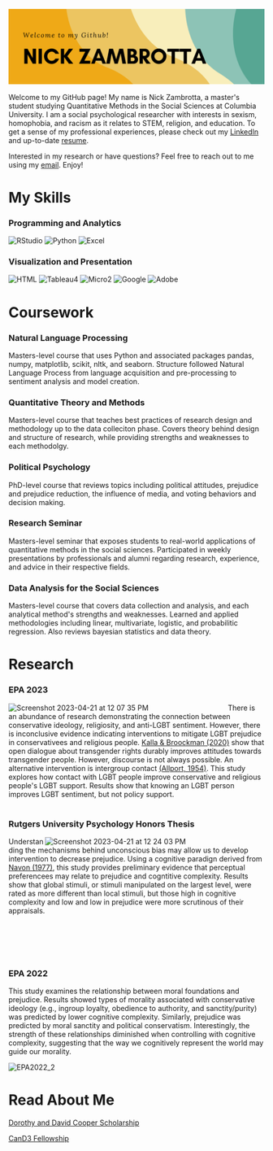 ![Header](https://raw.githubusercontent.com/ndz2103/ndz2103/main/nz_header.png)

<!--
**ndz2103/ndz2103** is a ✨ _special_ ✨ repository because its `README.md` (this file) appears on your GitHub profile.

-->

Welcome to my GitHub page! My name is Nick Zambrotta, a master's student studying Quantitative Methods in the Social Sciences at Columbia University. I am a social psychological researcher with interests in sexism, homophobia, and racism as it relates to STEM, religion, and education. To get a sense of my professional experiences, please check out my [LinkedIn](https://www.linkedin.com/in/nzambrotta/) and up-to-date [resume](https://raw.githubusercontent.com/ndz2103/ndz2103/main/NZResume2022.pdf).

Interested in my research or have questions? Feel free to reach out to me using my <a href = "mailto: ndz2103@columbia.edu">email</a>. Enjoy!

# My Skills

### Programming and Analytics
![RStudio]   ![Python]   ![Excel]

[RStudio]: https://user-images.githubusercontent.com/113378499/206033804-fa6568fa-fde8-4ff7-940b-45303385f09e.png
[Python]: https://user-images.githubusercontent.com/113378499/206035001-48abd674-0a06-474d-ae3d-86b7b8aff85c.png
[Excel]: https://user-images.githubusercontent.com/113378499/206034275-d4b419dc-4f54-4a17-8d3d-caf23a32196a.png

### Visualization and Presentation

![HTML]   ![Tableau4]   ![Micro2]   ![Google]   ![Adobe]   

[HTML]: https://user-images.githubusercontent.com/113378499/206036023-c5c83106-0c7b-4993-a713-3463202c4094.png
[Tableau4]: https://user-images.githubusercontent.com/113378499/206037245-2a134628-968d-4545-b410-a24e337042e0.png
[Micro2]: https://user-images.githubusercontent.com/113378499/206037429-ecfb3031-f148-4ef5-8597-756c58ced750.png
[Google]: https://user-images.githubusercontent.com/113378499/206035923-5bb8836f-ccc4-491c-aae9-c95fd811ea12.png
[Adobe]: https://user-images.githubusercontent.com/113378499/206035893-babbd241-e663-457f-8829-c054c94ad6b9.png

# Coursework

### Natural Language Processing 

Masters-level course that uses Python and associated packages pandas, numpy, matplotlib, scikit, nltk, and seaborn. Structure followed Natural Language Process from language acquisition and pre-processing to sentiment analysis and model creation. 

### Quantitative Theory and Methods

Masters-level course that teaches best practices of research design and methodology up to the data colleciton phase. Covers theory behind design and structure of research, while providing strengths and weaknesses to each methodolgy.

### Political Psychology

PhD-level course that reviews topics including political attitudes, prejudice and prejudice reduction, the influence of media, and voting behaviors and decision making. 

### Research Seminar

Masters-level seminar that exposes students to real-world applications of quantitative methods in the social sciences. Participated in weekly presentations by professionals and alumni regarding research, experience, and advice in their respective fields.

### Data Analysis for the Social Sciences

Masters-level course that covers data collection and analysis, and each analytical method's strengths and weaknesses. Learned and applied methodologies including linear, multivariate, logistic, and probabilitic regression. Also reviews bayesian statistics and data theory. 

# Research

### EPA 2023

[<img align="left" width="432" alt="Screenshot 2023-04-21 at 12 07 35 PM" src="https://user-images.githubusercontent.com/113378499/233684003-a6595320-1c56-49ce-9769-37f744e4c062.png">](https://github.com/ndz2103/EPA2023)

There is an abundance of research demonstrating the connection between conservative ideology, religiosity, and anti-LGBT sentiment. However, there is inconclusive evidence indicating interventions to mitigate LGBT prejudice in conservativees and religious people. [Kalla & Broockman (2020)](https://www.cambridge.org/core/services/aop-cambridge-core/content/view/4AA5B97806A4CAFBAB0651F5DAD8F223/S0003055419000923a.pdf/div-class-title-reducing-exclusionary-attitudes-through-interpersonal-conversation-evidence-from-three-field-experiments-div.pdf) show that open dialogue about transgender rights durably improves attitudes towards transgender people. However, discourse is not always possible. An alternative intervention is intergroup contact [(Allport, 1954)](http://althaschool.org/_cache/files/7/1/71f96bdb-d4c3-4514-bae2-9bf809ba9edc/97F5FE75CF9A120E7DC108EB1B0FF5EC.holocaust-the-nature-of-prejudice.doc). This study explores how contact with LGBT people improve conservative and religious people's LGBT support. Results show that knowing an LGBT person improves LGBT sentiment, but not policy support. 
<br>
<br>
### Rutgers University Psychology Honors Thesis
<img align="right" width="432" alt="Screenshot 2023-04-21 at 12 24 03 PM" src="https://user-images.githubusercontent.com/113378499/233687010-214044d3-d008-48a6-b270-8a96e5cb689c.png">

Understanding the mechanisms behind unconscious bias may allow us to develop intervention to decrease prejudice. Using a cognitive paradign derived from [Navon (1977)](https://reader.elsevier.com/reader/sd/pii/0010028577900123?token=E18A18E4DD421BA86DE9DB44387E1160337FB5A974F0B812F94C8F6D3B7E4BA862A30532C0A7C631917A4A06734EA413&originRegion=us-east-1&originCreation=20221207031905), this study provides preliminary evidence that perceptual preferencees may relate to prejudice and cogntitive complexity. Results show that global stimuli, or stimuli manipulated on the largest level, were rated as more different than local stimuli, but those high in cognitive complexity and low and low in prejudice were more scrutinous of their appraisals.

<br></br>
<br></br>

### EPA 2022
This study examines the relationship between moral foundations and prejudice. Results showed types of morality associated with conservative ideology (e.g., ingroup loyalty, obedience to authority, and sanctity/purity) was predicted by lower cognitive complexity. Similarly, prejudice was predicted by moral sanctity and political conservatism. Interestingly, the strength of these relationships diminished when controlling with cognitive complexity, suggesting that the way we cognitively represent the world may guide our morality.

![EPA2022_2]

[EPA2022_2]: https://user-images.githubusercontent.com/113378499/206080952-0f63bf56-2bda-4a06-9489-ec46e3639b3f.png

# Read About Me

[Dorothy and David Cooper Scholarship](https://psych.rutgers.edu/scholarships/dorothy-and-david-cooper-scholarship#2021-alumni)

[CanD3 Fellowship](https://www.mcgill.ca/cand3/article/fellows-feature-maria-lima-nick-zambrotta)
